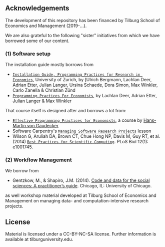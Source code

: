 ## Acknowledgements

The development of this repository has been financed by Tilburg School of Economics
and Management (2019-...).

We are also grateful to the following "sister" initiatives from which we have
borrowed some of our content.

### (1) Software setup

The installation guide mostly borrows from

* [`Installation Guide, Programming Practices for Research in Economics`](https://pp4rs.github.io/installation-guide/), University of Zurich, by [Ulrich Bergmann, Lachlan Deer, Adrian Etter, Julian Langer, Ursina Schaede, Dora Simon, Max Winkler, Carlo Zanella & Christian Zünd
* [`Programming Practices For Economists`](pp4rs.github.io/2017-uzh), by Lachlan Deer, Adrian Etter, Julian Langer & Max Winkler

That course itself is designed after and borrows a lot from:

* [`Effective Programming Practices for Economists`](http://wiwi.uni-bonn.de/gaudecker/teaching/prog_econ_slides.html#prog-econ-slides), a course by [Hans-Martin von Gaudecker](http://wiwi.uni-bonn.de/gaudecker/index.html)
* Software Carpentry's [`Managing Software Research Projects`](https://swcarpentry.github.io/managing-research-software-projects/) lesson
* Wilson G, Aruliah DA, Brown CT, Chue Hong NP, Davis M, Guy RT, et al. (2014) [`Best Practices for Scientific Computing`](https://doi.org/10.1371/journal.pbio.1001745). PLoS Biol 12(1): e1001745.

### (2) Workflow Management

We borrow from

* Gentzkow, M., & Shapiro, J.M. (2014). [Code and data for the social sciences: A practitioner’s guide](https://home.bi.no/charlotte.ostergaard/students/CodeAndData.pdf). Chicago, IL: University of Chicago.

as well workshop material developed at Tilburg School of Economics and Management on managing data- and computation-intensive research projects.

## License

Material is licensed under a CC-BY-NC-SA license. Further information is available at tilburguniversity.edu.
